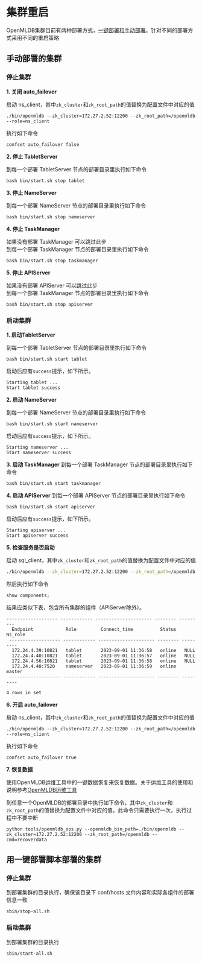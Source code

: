 # 集群重启
OpenMLDB集群目前有两种部署方式，[一键部署和手动部署](../deploy/install_deploy.md)。针对不同的部署方式采用不同的重启策略

## 手动部署的集群
### 停止集群

**1. 关闭 auto_failover**

启动 ns_client，其中`zk_cluster`和`zk_root_path`的值替换为配置文件中对应的值
```
./bin/openmldb --zk_cluster=172.27.2.52:12200 --zk_root_path=/openmldb --role=ns_client
```
执行如下命令
```
confset auto_failover false 
```

**2. 停止 TabletServer**

到每一个部署 TabletServer 节点的部署目录里执行如下命令
```
bash bin/start.sh stop tablet
```
**3. 停止 NameServer**

到每一个部署 NameServer 节点的部署目录里执行如下命令
```
bash bin/start.sh stop nameserver
```
**4. 停止 TaskManager**

如果没有部署 TaskManager 可以跳过此步  
到每一个部署 TaskManager 节点的部署目录里执行如下命令
```
bash bin/start.sh stop taskmanager
```

**5. 停止 APIServer**

如果没有部署 APIServer 可以跳过此步  
到每一个部署 TaskManager 节点的部署目录里执行如下命令
```
bash bin/start.sh stop apiserver
```

### 启动集群

**1. 启动TabletServer**

到每一个部署 TabletServer 节点的部署目录里执行如下命令
```
bash bin/start.sh start tablet
```
启动后应有`success`提示，如下所示。
```
Starting tablet ...
Start tablet success
```
**2. 启动 NameServer**

到每一个部署 NameServer 节点的部署目录里执行如下命令
```
bash bin/start.sh start nameserver
```
启动后应有`success`提示，如下所示。
```
Starting nameserver ...
Start nameserver success
```
**3. 启动 TaskManager**
到每一个部署 TaskManager 节点的部署目录里执行如下命令
```
bash bin/start.sh start taskmanager
```

**4. 启动 APIServer**
到每一个部署 APIServer 节点的部署目录里执行如下命令
```
bash bin/start.sh start apiserver
```
启动后应有`success`提示，如下所示。
```
Starting apiserver ...
Start apiserver success
```

**5. 检查服务是否启动**

启动 sql_client，其中`zk_cluster`和`zk_root_path`的值替换为配置文件中对应的值
```bash
./bin/openmldb --zk_cluster=172.27.2.52:12200 --zk_root_path=/openmldb --role=sql_client
```
然后执行如下命令
```
show components;
```
结果应类似下表，包含所有集群的组件（APIServer除外）。
```
------------------- ------------ --------------------- -------- ---------
  Endpoint            Role         Connect_time          Status   Ns_role
 ------------------- ------------ --------------------- -------- ---------
  172.24.4.39:10821   tablet       2023-09-01 11:36:58   online   NULL
  172.24.4.40:10821   tablet       2023-09-01 11:36:57   online   NULL
  172.24.4.56:10821   tablet       2023-09-01 11:36:58   online   NULL
  172.24.4.40:7520    nameserver   2023-09-01 11:36:59   online   master
 ------------------- ------------ --------------------- -------- ---------

4 rows in set
```

**6. 开启 auto_failover**

启动 ns_client，其中`zk_cluster`和`zk_root_path`的值替换为配置文件中对应的值
```
./bin/openmldb --zk_cluster=172.27.2.52:12200 --zk_root_path=/openmldb --role=ns_client
```
执行如下命令
```
confset auto_failover true 
```

**7. 恢复数据**

使用OpenMLDB运维工具中的一键数据恢复来恢复数据。关于运维工具的使用和说明参考[OpenMLDB运维工具](./openmldb_ops.md)

到任意一个OpenMLDB的部署目录中执行如下命令，其中`zk_cluster`和`zk_root_path`的值替换为配置文件中对应的值。此命令只需要执行一次，执行过程中不要中断
```
python tools/openmldb_ops.py --openmldb_bin_path=./bin/openmldb --zk_cluster=172.27.2.52:12200 --zk_root_path=/openmldb --cmd=recoverdata
```

## 用一键部署脚本部署的集群

### 停止集群

到部署集群的目录执行，确保该目录下 conf/hosts 文件内容和实际各组件的部署信息一致
```
sbin/stop-all.sh
```

### 启动集群
到部署集群的目录执行
```
sbin/start-all.sh
```